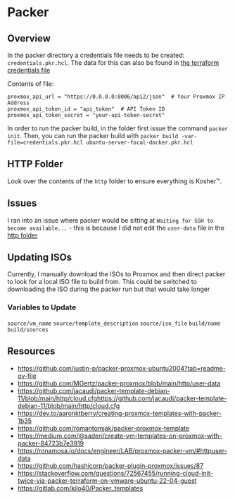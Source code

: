 # Packer

## Overview

In the packer directory a credentials file needs to be created: `credentials.pkr.hcl`. The data for this can also be found in [the terraform credentials file](../terraform/proxmox/credentials.auto.tfvars)

Contents of file:

```hcl
proxmox_api_url = "https://0.0.0.0:8006/api2/json"  # Your Proxmox IP Address
proxmox_api_token_id = "api_token"  # API Token ID
proxmox_api_token_secret = "your-api-token-secret"
```

In order to run the packer build, in the folder first issue the command `packer init`. Then, you can run the packer build with `packer build -var-file=credentials.pkr.hcl ubuntu-server-focal-docker.pkr.hcl`

## HTTP Folder

Look over the contents of the `http` folder to ensure everything is Kosher:tm:.

## Issues

I ran into an issue where packer would be sitting at `Waiting for SSH to become available...` - this is because I did not edit the `user-data` file in the [http folder](./http/user-data)

## Updating ISOs

Currently, I manually download the ISOs to Proxmox and then direct packer to look for a local ISO file to build from. This could be switched to downloading the ISO during the packer run but that would take longer

### Variables to Update

`source/vm_name`
`source/template_description`
`source/iso_file`
`build/name`
`build/sources`

## Resources

- <https://github.com/justin-p/packer-proxmox-ubuntu2004?tab=readme-ov-file>
- <https://github.com/MGertz/packer-proxmox/blob/main/http/user-data>
- <https://github.com/jacaudi/packer-template-debian-11/blob/main/http/cloud.cfghttps://github.com/jacaudi/packer-template-debian-11/blob/main/http/cloud.cfg>
- <https://dev.to/aaronktberry/creating-proxmox-templates-with-packer-1b35>
- <https://github.com/romantomjak/packer-proxmox-template>
- <https://medium.com/@saderi/create-vm-templates-on-proxmox-with-packer-84723b7e3919>
- <https://ronamosa.io/docs/engineer/LAB/proxmox-packer-vm/#httpuser-data>
- <https://github.com/hashicorp/packer-plugin-proxmox/issues/87>
- <https://stackoverflow.com/questions/72567455/running-cloud-init-twice-via-packer-terraform-on-vmware-ubuntu-22-04-guest>
- <https://gitlab.com/kilo40/Packer_templates>

